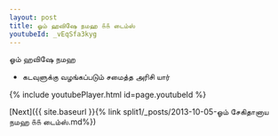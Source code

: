 ```yaml
---
layout: post
title: ஓம் ஹவிஷே நமஹ ௧௧ டைம்ஸ்
youtubeId: _vEqSfa3kyg
---
```

 
 
 ஓம் ஹவிஷே நமஹ  
 
 -  கடவுளுக்கு வழங்கப்படும் சமைத்த அரிசி யார் 
 
  
 
  
 
 
 
 
 
 


{% include youtubePlayer.html id=page.youtubeId %}
 
[Next]({{ site.baseurl }}{% link  split1/_posts/2013-10-05-ஓம் சேகிதானாய நமஹ ௧௧ டைம்ஸ்.md%})
 
